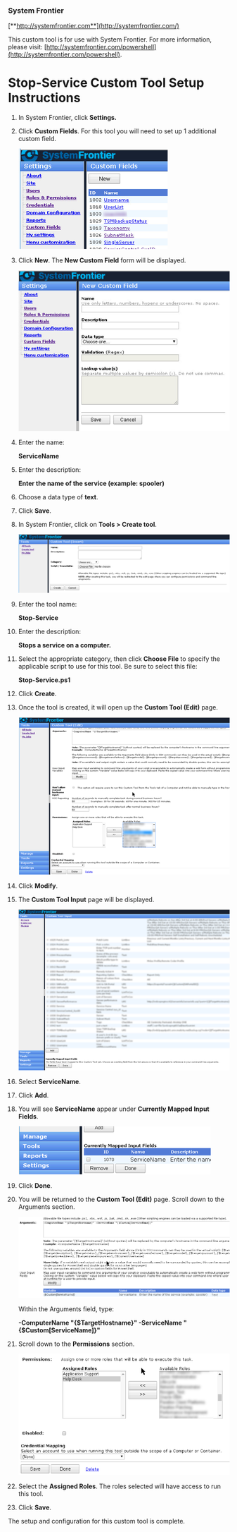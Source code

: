 ### System Frontier
[**http://systemfrontier.com**](http://systemfrontier.com/)

This custom tool is for use with System Frontier.  For more information, please visit: [http://systemfrontier.com/powershell](http://systemfrontier.com/powershell).

# Stop-Service Custom Tool Setup Instructions

1. In System Frontier, click **Settings.**
2. Click **Custom Fields**.  For this tool you will need to set up 1 additional custom field.

	![Custom Fields](https://github.com/systemfrontier/customtools-starterkit/blob/master/images/CustomFields.png "Custom Fields")

3. Click **New**.  The **New Custom Field** form will be displayed.

	![New Custom Field](https://github.com/systemfrontier/customtools-starterkit/blob/master/images/NewCustomField.png "New Custom Field")

4. Enter the name:

	**ServiceName**

5. Enter the description:

	**Enter the name of the service (example: spooler)**

6. Choose a data type of **text**.
7. Click **Save**.
8. In System Frontier, click on **Tools > Create tool**.

	![Create Tool](https://github.com/systemfrontier/customtools-starterkit/blob/master/images/CreateTool.png "Create Tool")

9. Enter the tool name:

	**Stop-Service**

10. Enter the description:

	**Stops a service on a computer.**

11. Select the appropriate category, then click **Choose File** to specify the applicable script to use for this tool.  Be sure to select this file:

	**Stop-Service.ps1**

12. Click **Create**.
13. Once the tool is created, it will open up the **Custom Tool (Edit)** page.

	![CustomToolEdit](https://github.com/systemfrontier/customtools-starterkit/blob/master/images/CustomToolEdit.png "Custom Tool Edit")

14. Click **Modify**.
15. The **Custom Tool Input** page will be displayed.

	![Custom Tool Input](https://github.com/systemfrontier/customtools-starterkit/blob/master/images/CustomToolInput.png "Custom Tool Input")

18. Select **ServiceName**.
19. Click **Add**.
20. You will see **ServiceName** appear under **Currently Mapped Input Fields**.

	![Service Name Input Field](https://github.com/systemfrontier/customtools-starterkit/blob/master/images/ServiceNameInputField.png "Service Name Input Field")

21. Click **Done**.
22. You will be returned to the **Custom Tool (Edit)** page.  Scroll down to the Arguments section.

	![Service Name Field](https://github.com/systemfrontier/customtools-starterkit/blob/master/images/ServiceNameField.png "Service Name Field")

	Within the Arguments field, type:

 	**-ComputerName &quot;{$TargetHostname}&quot; -ServiceName &quot;{$Custom[ServiceName]}&quot;**

23. Scroll down to the **Permissions** section.

	![Permissions](https://github.com/systemfrontier/customtools-starterkit/blob/master/images/Permissions.png "Permissions")

24. Select the **Assigned Roles**.  The roles selected will have access to run this tool.
25. Click **Save**.

The setup and configuration for this custom tool is complete.
